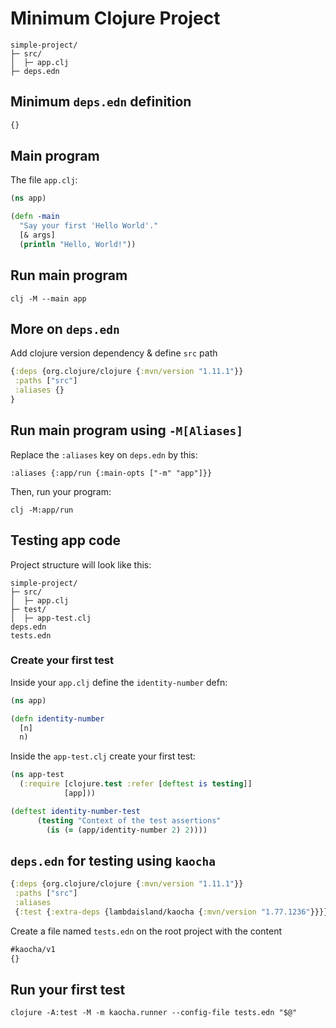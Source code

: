 # Minimum Clojure Project

```
simple-project/
├─ src/
│  ├─ app.clj
├─ deps.edn
```

## Minimum `deps.edn` definition

```clj
{}
```

## Main program

The file `app.clj`:

```clj
(ns app)

(defn -main
  "Say your first 'Hello World'."
  [& args]
  (println "Hello, World!"))
```

## Run main program

```
clj -M --main app
```

## More on `deps.edn`

Add clojure version dependency & define `src` path

```clj
{:deps {org.clojure/clojure {:mvn/version "1.11.1"}}
 :paths ["src"]
 :aliases {}
}
```

## Run main program using `-M[Aliases]`

Replace the `:aliases` key on `deps.edn` by this:

```
:aliases {:app/run {:main-opts ["-m" "app"]}}
```

Then, run your program:

```
clj -M:app/run
```

## Testing app code

Project structure will look like this:

```
simple-project/
├─ src/
│  ├─ app.clj
├─ test/
│  ├─ app-test.clj
deps.edn
tests.edn
```

### Create your first test

Inside your `app.clj` define the `identity-number` defn:

```clj
(ns app)

(defn identity-number
  [n]
  n)
```

Inside the `app-test.clj` create your first test:

```clj
(ns app-test
  (:require [clojure.test :refer [deftest is testing]]
            [app]))

(deftest identity-number-test
      (testing "Context of the test assertions"
        (is (= (app/identity-number 2) 2)))) 
```

## `deps.edn` for testing using `kaocha`

```clj
{:deps {org.clojure/clojure {:mvn/version "1.11.1"}}
 :paths ["src"]
 :aliases
 {:test {:extra-deps {lambdaisland/kaocha {:mvn/version "1.77.1236"}}}}}
 ```

Create a file named `tests.edn` on the root project with the content

```clj
#kaocha/v1 
{}
```

## Run your first test

```
clojure -A:test -M -m kaocha.runner --config-file tests.edn "$@"
```